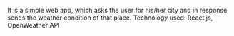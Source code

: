 It is a simple web app, which asks the user for his/her city and in response sends the weather condition of that place. Technology used: React.js, OpenWeather API

